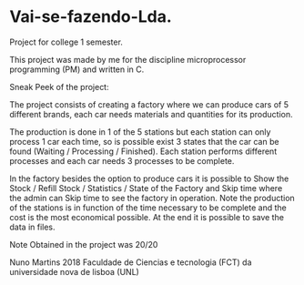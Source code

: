 # Vai-se-fazendo-Lda.

Project for college 1 semester.

This project was made by me for the discipline microprocessor programming (PM) and written in C.

Sneak Peek of the project:

The project consists of creating a factory where we can produce cars of 5 different brands, each car needs materials and quantities for its production.

The production is done in 1 of the 5 stations but each station can only process 1 car each time, so is possible exist 3 states that the car can be found (Waiting / Processing / Finished).
Each station performs different processes and each car needs 3 processes to be complete.

In the factory besides the option to produce cars it is possible to Show the Stock / Refill Stock / Statistics / State of the Factory and Skip time where the admin can Skip time to see the factory in operation.
Note the production of the stations is in function of the time necessary to be complete and the cost is the most economical possible.
At the end it is possible to save the data in files.


Note Obtained in the project was 20/20

Nuno Martins 2018
Faculdade de Ciencias e tecnologia (FCT) da universidade nova de lisboa (UNL)
